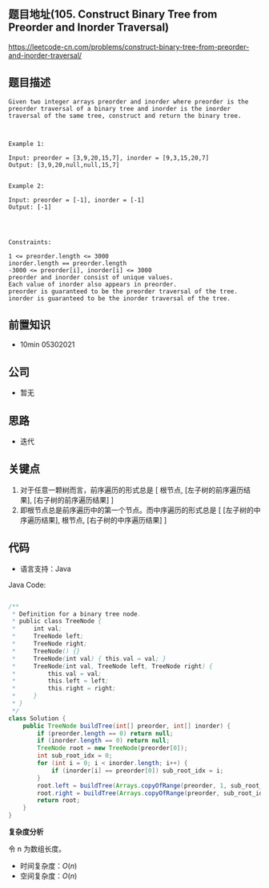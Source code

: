 
## 题目地址(105. Construct Binary Tree from Preorder and Inorder Traversal)

https://leetcode-cn.com/problems/construct-binary-tree-from-preorder-and-inorder-traversal/

## 题目描述

```
Given two integer arrays preorder and inorder where preorder is the preorder traversal of a binary tree and inorder is the inorder traversal of the same tree, construct and return the binary tree.

 

Example 1:

Input: preorder = [3,9,20,15,7], inorder = [9,3,15,20,7]
Output: [3,9,20,null,null,15,7]


Example 2:

Input: preorder = [-1], inorder = [-1]
Output: [-1]


 

Constraints:

1 <= preorder.length <= 3000
inorder.length == preorder.length
-3000 <= preorder[i], inorder[i] <= 3000
preorder and inorder consist of unique values.
Each value of inorder also appears in preorder.
preorder is guaranteed to be the preorder traversal of the tree.
inorder is guaranteed to be the inorder traversal of the tree.
```

## 前置知识

- 10min 05302021

## 公司

- 暂无

## 思路

- 迭代


## 关键点

1. 对于任意一颗树而言，前序遍历的形式总是
[ 根节点, [左子树的前序遍历结果], [右子树的前序遍历结果] ]
2. 即根节点总是前序遍历中的第一个节点。而中序遍历的形式总是
[ [左子树的中序遍历结果], 根节点, [右子树的中序遍历结果] ]

## 代码

- 语言支持：Java

Java Code:

```java

/**
 * Definition for a binary tree node.
 * public class TreeNode {
 *     int val;
 *     TreeNode left;
 *     TreeNode right;
 *     TreeNode() {}
 *     TreeNode(int val) { this.val = val; }
 *     TreeNode(int val, TreeNode left, TreeNode right) {
 *         this.val = val;
 *         this.left = left;
 *         this.right = right;
 *     }
 * }
 */
class Solution {
    public TreeNode buildTree(int[] preorder, int[] inorder) {
        if (preorder.length == 0) return null;
        if (inorder.length == 0) return null;
        TreeNode root = new TreeNode(preorder[0]);
        int sub_root_idx = 0;
        for (int i = 0; i < inorder.length; i++) {
            if (inorder[i] == preorder[0]) sub_root_idx = i;
        }
        root.left = buildTree(Arrays.copyOfRange(preorder, 1, sub_root_idx + 1), Arrays.copyOfRange(inorder, 0, sub_root_idx));
        root.right = buildTree(Arrays.copyOfRange(preorder, sub_root_idx + 1, preorder.length), Arrays.copyOfRange(inorder, sub_root_idx + 1, inorder.length));
        return root;
    }
}

```


**复杂度分析**

令 n 为数组长度。

- 时间复杂度：$O(n)$
- 空间复杂度：$O(n)$


